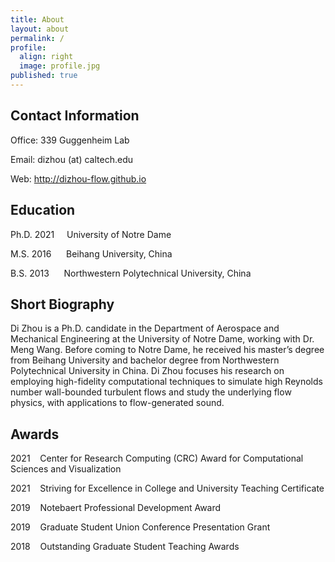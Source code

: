 ```yaml
---
title: About
layout: about
permalink: /
profile:
  align: right
  image: profile.jpg
published: true
---
```


## Contact Information
Office: 339 Guggenheim Lab

Email: dizhou (at) caltech.edu

Web: <a href="http://dizhou-flow.github.io">http://dizhou-flow.github.io</a>

## Education
Ph.D. 2021&nbsp;&nbsp;&nbsp;&nbsp;&nbsp;University of Notre Dame

M.S. 2016&nbsp;&nbsp;&nbsp;&nbsp;&nbsp;&nbsp;Beihang University, China

B.S. 2013&nbsp;&nbsp;&nbsp;&nbsp;&nbsp;&nbsp;Northwestern Polytechnical University, China

## Short Biography
Di Zhou is a Ph.D. candidate in the Department of Aerospace and Mechanical Engineering at the University of Notre Dame, working with Dr. Meng Wang. Before coming to Notre Dame, he received his master’s degree from Beihang University and bachelor degree from Northwestern Polytechnical University in China. Di Zhou focuses his research on employing high-fidelity computational techniques to simulate high Reynolds number wall-bounded turbulent flows and study the underlying flow physics, with applications to flow-generated sound.


## Awards
2021&nbsp;&nbsp;&nbsp;&nbsp;Center for Research Computing (CRC) Award for Computational Sciences and Visualization

2021&nbsp;&nbsp;&nbsp;&nbsp;Striving for Excellence in College and University Teaching Certificate

2019&nbsp;&nbsp;&nbsp;&nbsp;Notebaert Professional Development Award

2019&nbsp;&nbsp;&nbsp;&nbsp;Graduate Student Union Conference Presentation Grant

2018&nbsp;&nbsp;&nbsp;&nbsp;Outstanding Graduate Student Teaching Awards

